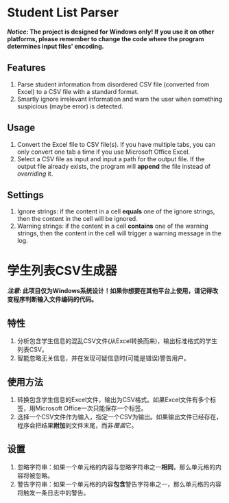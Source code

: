 # Student List Parser

***Notice*: The project is designed for Windows only! If you use it on other platforms, please remember to change the code where the program determines input files' encoding.**

## Features
1. Parse student information from disordered CSV file (converted from Excel) to a CSV file with a standard format.
2. Smartly ignore irrelevant information and warn the user when something suspicious (maybe error) is detected.

## Usage
1. Convert the Excel file to CSV file(s). If you have multiple tabs, you can only convert one tab a time if you use Microsoft Office Excel.
2. Select a CSV file as input and input a path for the output file. If the output file already exists, the program will **append** the file instead of *overriding* it.

## Settings
1. Ignore strings: if the content in a cell **equals** one of the ignore strings, then the content in the cell will be ignored.
2. Warning strings: if the content in a cell **contains** one of the warning strings, then the content in the cell will trigger a warning message in the log.


# 学生列表CSV生成器

***注意*: 此项目仅为Windows系统设计！如果你想要在其他平台上使用，请记得改变程序判断输入文件编码的代码。**

## 特性
1. 分析包含学生信息的混乱CSV文件(从Excel转换而来)，输出标准格式的学生列表CSV。
2. 智能忽略无关信息，并在发现可疑信息时(可能是错误)警告用户。

## 使用方法
1. 转换包含学生信息的Excel文件，输出为CSV格式。如果Excel文件有多个标签，用Microsoft Office一次只能保存一个标签。
2. 选择一个CSV文件作为输入，指定一个CSV为输出。如果输出文件已经存在，程序会把结果**附加**到文件末尾，而非*覆盖*它。

## 设置
1. 忽略字符串：如果一个单元格的内容与忽略字符串之一**相同**，那么单元格的内容将被忽略。
2. 警告字符串：如果一个单元格的内容**包含**警告字符串之一，那么单元格的内容将触发一条日志中的警告。
